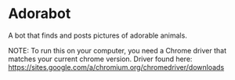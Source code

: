 # Adorabot
A bot that finds and posts pictures of adorable animals.

NOTE: To run this on your computer, you need a Chrome driver that matches your current chrome version. 
Driver found here: https://sites.google.com/a/chromium.org/chromedriver/downloads